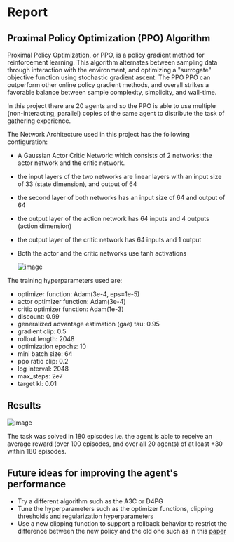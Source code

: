 # Report

## Proximal Policy Optimization (PPO) Algorithm

Proximal Policy Optimization, or PPO, is a policy gradient method for reinforcement learning. This algorithm alternates between sampling data
through interaction with the environment, and optimizing a "surrogate" objective function using stochastic gradient ascent. The PPO PPO can outperform other online policy gradient methods,
and overall strikes a favorable balance between sample complexity, simplicity, and wall-time.

In this project there are 20 agents and so the PPO is able to use multiple (non-interacting, parallel) copies of the same agent to distribute the task of gathering experience.

The Network Architecture used in this project has the following configuration:

- A Gaussian Actor Critic Network:  which consists of 2 networks: the actor network and the critic network.
- the input layers of the two networks are linear layers with an input size of 33 (state dimension), and output of 64
- the second layer of both networks has an input size of 64 and output of 64
- the output layer of the action network has 64 inputs and 4 outputs (action dimension)
- the output layer of the critic network has 64 inputs and 1 output
- Both the actor and the critic networks use tanh activations
    
    ![image](https://user-images.githubusercontent.com/46076665/110048960-e1758b80-7d1e-11eb-9b95-79b70d2f30a9.png)


The training hyperparameters used are:
- optimizer function: Adam(3e-4, eps=1e-5)
- actor optimizer function: Adam(3e-4)
- critic optimizer function: Adam(1e-3)
- discount: 0.99
- generalized advantage estimation (gae) tau: 0.95
- gradient clip: 0.5
- rollout length: 2048
- optimization epochs: 10
- mini batch size: 64
- ppo ratio clip: 0.2
- log interval: 2048
- max_steps: 2e7
- target kl: 0.01

## Results

![image](https://user-images.githubusercontent.com/46076665/109899849-749dbb00-7c64-11eb-81dd-698eb7235a5f.png)

The task was solved in 180 episodes i.e. the agent is able to receive an average reward (over 100 episodes, and over all 20 agents) of at least +30 within 180 episodes.

## Future ideas for improving the agent's performance
- Try a different algorithm such as the A3C or D4PG
- Tune the hyperparameters such as the optimizer functions, clipping thresholds and regularization hyperparameters
- Use a new clipping function to support a rollback behavior to restrict the difference between the new policy and the old one such as in this [paper](https://arxiv.org/abs/1903.07940)
